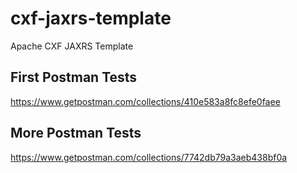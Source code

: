 # cxf-jaxrs-template
Apache CXF JAXRS Template

## First Postman Tests
https://www.getpostman.com/collections/410e583a8fc8efe0faee

## More Postman Tests
https://www.getpostman.com/collections/7742db79a3aeb438bf0a
